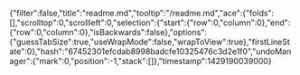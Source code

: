 {"filter":false,"title":"readme.md","tooltip":"/readme.md","ace":{"folds":[],"scrolltop":0,"scrollleft":0,"selection":{"start":{"row":0,"column":0},"end":{"row":0,"column":0},"isBackwards":false},"options":{"guessTabSize":true,"useWrapMode":false,"wrapToView":true},"firstLineState":0},"hash":"67452301efcdab8998badcfe10325476c3d2e1f0","undoManager":{"mark":0,"position":-1,"stack":[]},"timestamp":1429190039000}